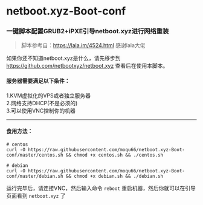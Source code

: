 # netboot.xyz-Boot-conf

### 一键脚本配置GRUB2+iPXE引导netboot.xyz进行网络重装

> 脚本参考自：https://lala.im/4524.html 感谢lala大佬

如果你还不知道netboot.xyz是什么，请先移步到 https://github.com/netbootxyz/netboot.xyz 查看后在使用本脚本。

#### 服务器需要满足以下条件：  
1.KVM虚拟化的VPS或者独立服务器  
2.网络支持DHCP(不是必须的)  
3.可以使用VNC控制你的机器  

----

#### 食用方法：
```
# centos
curl -O https://raw.githubusercontent.com/moqu66/netboot.xyz-Boot-conf/master/centos.sh && chmod +x centos.sh && ./centos.sh

# debian
curl -O https://raw.githubusercontent.com/moqu66/netboot.xyz-Boot-conf/master/debian.sh && chmod +x debian.sh && ./debian.sh
```

运行完毕后，请连接VNC，然后输入命令 `reboot` 重启机器，然后你就可以在引导页面看到 `netboot.xyz` 了
